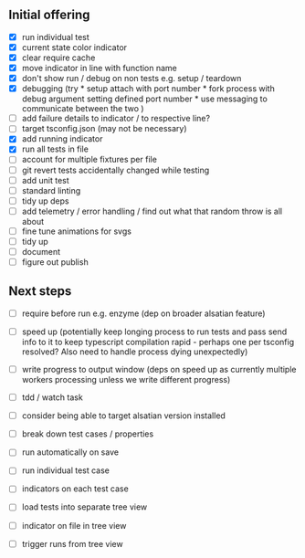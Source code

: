 ## Initial offering

- [x] run individual test
- [x] current state color indicator
- [x] clear require cache
- [x] move indicator in line with function name
- [x] don't show run / debug on non tests e.g. setup / teardown
- [x] debugging (try
                    * setup attach with port number
                    * fork process with debug argument setting defined port number
                    * use messaging to communicate between the two
                )
- [ ] add failure details to indicator / to respective line?
- [ ] target tsconfig.json (may not be necessary)
- [x] add running indicator
- [x] run all tests in file
- [ ] account for multiple fixtures per file
- [ ] git revert tests accidentally changed while testing
- [ ] add unit test
- [ ] standard linting
- [ ] tidy up deps
- [ ] add telemetry / error handling / find out what that random throw is all about
- [ ] fine tune animations for svgs
- [ ] tidy up
- [ ] document
- [ ] figure out publish

## Next steps

- [ ] require before run e.g. enzyme (dep on broader alsatian feature)

- [ ] speed up (potentially keep longing process to run tests and pass send info to it to keep typescript compilation rapid - perhaps one per tsconfig resolved? Also need to handle process dying unexpectedly)
- [ ] write progress to output window (deps on speed up as currently multiple workers processing unless we write different progress)

- [ ] tdd / watch task
- [ ] consider being able to target alsatian version installed
- [ ] break down test cases / properties
- [ ] run automatically on save
- [ ] run individual test case
- [ ] indicators on each test case
- [ ] load tests into separate tree view
- [ ] indicator on file in tree view
- [ ] trigger runs from tree view
